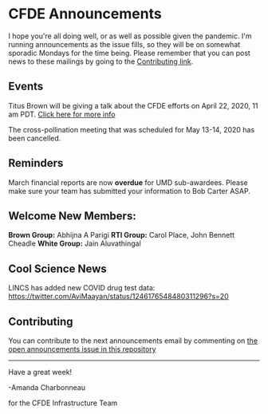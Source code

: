 # CFDE Announcements

I hope you're all doing well, or as well as possible given the pandemic. I'm running announcements as the issue fills, so they will be on somewhat sporadic Mondays for the time being. 
Please remember that you can post news to these mailings by going to the [Contributing link](https://github.com/nih-cfde/announcements/issues?utf8=%E2%9C%93&q=is%3Aissue+is%3Aopen+Announcements).

## Events

Titus Brown will be giving a talk about the CFDE efforts on April 22, 2020, 11 am PDT. [Click here for more info](https://twitter.com/WCMC_UCDavis/status/1248003580528717824)

The cross-pollination meeting that was scheduled for May 13-14, 2020 has been cancelled.

## Reminders

March financial reports are now **overdue** for UMD sub-awardees. Please make sure your team has submitted your information to Bob Carter ASAP.

## Welcome New Members:

**Brown Group:** Abhijna A Parigi
**RTI Group:** Carol Place, John Bennett Cheadle
**White Group:** Jain Aluvathingal

## Cool Science News

LINCS has added new COVID drug test data: https://twitter.com/AviMaayan/status/1246176548480311296?s=20

## Contributing

You can contribute to the next announcements email by commenting on [the open
announcements issue in this repository](https://github.com/nih-cfde/announcements/issues?utf8=%E2%9C%93&q=is%3Aissue+is%3Aopen+Announcements)

---

Have a great week!

-Amanda Charbonneau

for the CFDE Infrastructure Team
